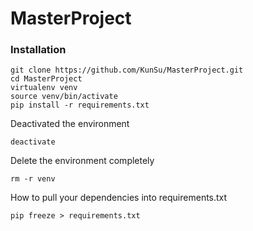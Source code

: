 # MasterProject

### Installation
```
git clone https://github.com/KunSu/MasterProject.git
cd MasterProject
virtualenv venv
source venv/bin/activate
pip install -r requirements.txt
```

Deactivated the environment
```
deactivate
```

Delete the environment completely 
```
rm -r venv
```

How to pull your dependencies into requirements.txt
```
pip freeze > requirements.txt
```